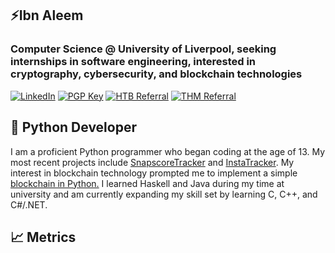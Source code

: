 ## ⚡️Ibn Aleem
### Computer Science @ University of Liverpool, seeking internships in software engineering, interested in cryptography, cybersecurity, and blockchain technologies
 
[![LinkedIn](https://img.shields.io/badge/https%3A%2F%2Fwww.linkedin.com%2Fin%2Fshaffan-aleem-b7a852255%2F?style=for-the-badge&logo=LinkedIn&logoColor=blue&label=LinkedIn&labelColor=black&color=blue)](https://www.linkedin.com/in/shaffan-aleem-b7a852255/)
[![PGP Key](https://img.shields.io/badge/PGP%20Key-8A2BE2?style=for-the-badge&logo=monkeytie)](https://github.com/ibnaleem/ibnaleem/blob/main/public_key.asc)
[![HTB Referral](https://img.shields.io/badge/HTB%20referral-htb?style=for-the-badge&logo=hackthebox&color=black
)](https://referral.hackthebox.com/mz8xH59)
[![THM Referral](https://img.shields.io/badge/$5%20tryhackme%20referral-thm?style=for-the-badge&logo=tryhackme&logoColor=red&color=white
)](https://tryhackme.com/signup?referrer=64afc131a763aa00600408cb)



## 🐍 Python Developer
I am a proficient Python programmer who began coding at the age of 13. My most recent projects include [SnapscoreTracker](https://github.com/ibnaleem/snapscoretracker) and [InstaTracker](https://github.com/ibnaleem/instatracker). My interest in blockchain technology prompted me to implement a simple [blockchain in Python.](https://github.com/ibnaleem/blockchain) I learned Haskell and Java during my time at university and am currently expanding my skill set by learning C, C++, and C#/.NET.

## 📈 Metrics
